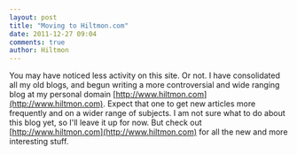 ```yaml
---
layout: post
title: "Moving to Hiltmon.com"
date: 2011-12-27 09:04
comments: true
author: Hiltmon
---
```


You may have noticed less activity on this site. Or not. I have consolidated all my old blogs, and begun writing a more controversial and wide ranging blog at my personal domain [http://www.hiltmon.com](http://www.hiltmon.com). Expect that one to get new articles more frequently and on a wider range of subjects.  I am not sure what to do about this blog yet, so I'll leave it up for now.  But check out [http://www.hiltmon.com](http://www.hiltmon.com) for all the new and more interesting stuff.
